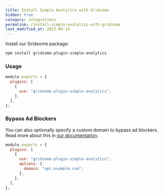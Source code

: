 ```yaml
---
title: Install Simple Analytics with Gridsome
hidden: true
category: integrations
permalink: /install-simple-analytics-with-gridsome
last_modified_at: 2022-04-14
---
```


Install our Gridsome package:

```bash
npm install gridsome-plugin-simple-analytics
```

### Usage

```js
module.exports = {
  plugins: [
    {
      use: "gridsome-plugin-simple-analytics",
    },
  ],
};
```

### Bypass Ad Blockers

You can also optionally specify a custom domain to bypass ad blockers. Read more about this in [our documentation](https://docs.simpleanalytics.com/bypass-ad-blockers).

```js
module.exports = {
  plugins: [
    {
      use: "gridsome-plugin-simple-analytics",
      options: {
        domain: "api.example.com",
      },
    },
  ],
};
```

